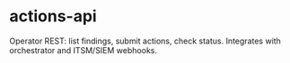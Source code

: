 # actions-api
Operator REST: list findings, submit actions, check status. Integrates with orchestrator and ITSM/SIEM webhooks.
